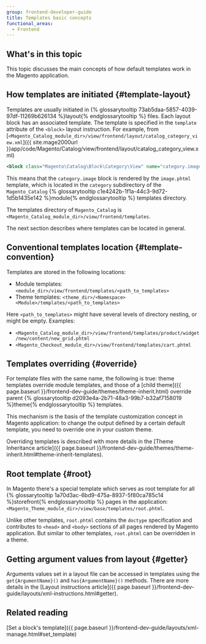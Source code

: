 ```yaml
---
group: frontend-developer-guide
title: Templates basic concepts
functional_areas:
  - Frontend
---
```


## What's in this topic

This topic discusses the main concepts of how default templates work in the Magento application. 

## How templates are initiated {#template-layout}

Templates are usually initiated in {% glossarytooltip 73ab5daa-5857-4039-97df-11269b626134 %}layout{% endglossarytooltip %} files.
Each layout block has an associated template. 
The template is specified in the `template` attribute of the `<block>` layout instruction. 
For example, from [`<Magento_Catalog_module_dir>/view/frontend/layout/catalog_category_view.xml`]({{ site.mage2000url }}app/code/Magento/Catalog/view/frontend/layout/catalog_category_view.xml)

```xml
<block class="Magento\Catalog\Block\Category\View" name="category.image" template="Magento_Catalog::category/image.phtml"/>
```

This means that the `category.image` block is rendered by the `image.phtml` template, which is located in the `category` subdirectory of the `Magento_Catalog` {% glossarytooltip c1e4242b-1f1a-44c3-9d72-1d5b1435e142 %}module{% endglossarytooltip %} templates directory.

The templates directory of `Magento_Catalog` is `<Magento_Catalog_module_dir>/view/frontend/templates`.

The next section describes where templates can be located in general.

## Conventional templates location {#template-convention} 

Templates are stored in the following locations:

* Module templates: `<module_dir>/view/frontend/templates/<path_to_templates>`
* Theme templates: `<theme_dir>/<Namespace><Module>/templates/<path_to_templates>`

Here `<path_to_templates>` might have several levels of directory nesting, or might be empty. Examples:

* `<Magento_Catalog_module_dir>/view/frontend/templates/product/widget/new/content/new_grid.phtml`
* `<Magento_Checkout_module_dir>/view/frontend/templates/cart.phtml`

## Templates overriding {#override}

For template files with the same name, the following is true: 
theme templates override module templates, and those of a [child theme]({{ page.baseurl }}/frontend-dev-guide/themes/theme-inherit.html) override parent {% glossarytooltip d2093e4a-2b71-48a3-99b7-b32af7158019 %}theme{% endglossarytooltip %} templates.

This mechanism is the basis of the template customization concept in Magento application: to change the output defined by a certain default template, you need to override one in your custom theme.

Overriding templates is described with more details in the [Theme Inheritance article]({{ page.baseurl }}/frontend-dev-guide/themes/theme-inherit.html#theme-inherit-templates).

## Root template {#root}

In Magento there's a special template which serves as root template for all {% glossarytooltip 1a70d3ac-6bd9-475a-8937-5f80ca785c14 %}storefront{% endglossarytooltip %} pages in the application: `<Magento_Theme_module_dir>/view/base/templates/root.phtml`.

Unlike other templates, `root.phtml` contains the `doctype` specification and contributes to `<head>` and `<body>` sections of all pages rendered by Magento application. But similar to other templates, `root.phtml` can be overridden in a theme. 

## Getting argument values from layout {#getter}

Arguments values set in a layout file can be accessed in templates using the `get{ArgumentName}()` and `has{ArgumentName}()` methods. There are more details in the [Layout instructions article]({{ page.baseurl }}/frontend-dev-guide/layouts/xml-instructions.html#getter).

## Related reading

[Set a block's template]({{ page.baseurl }}/frontend-dev-guide/layouts/xml-manage.html#set_template)
